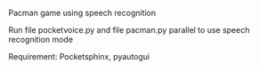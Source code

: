 Pacman game using speech recognition

Run file pocketvoice.py and file pacman.py parallel to use speech recognition mode

Requirement: Pocketsphinx, pyautogui
